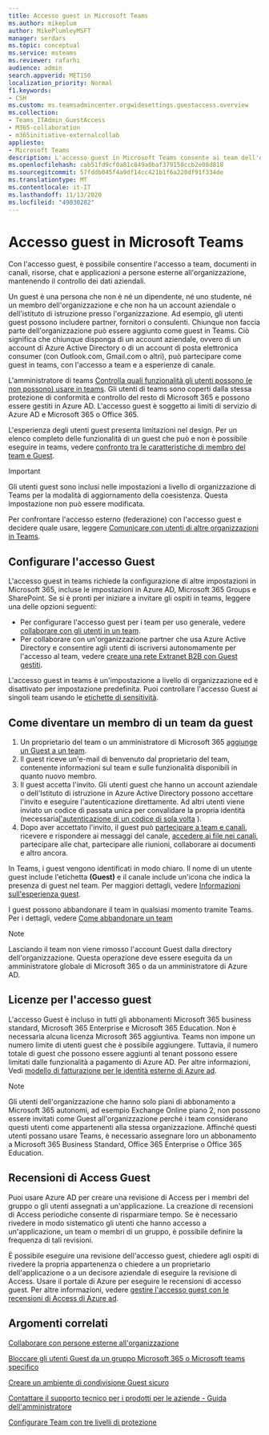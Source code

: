 ```yaml
---
title: Accesso guest in Microsoft Teams
ms.author: mikeplum
author: MikePlumleyMSFT
manager: serdars
ms.topic: conceptual
ms.service: msteams
ms.reviewer: rafarhi
audience: admin
search.appverid: MET150
localization_priority: Normal
f1.keywords:
- CSH
ms.custom: ms.teamsadmincenter.orgwidesettings.guestaccess.overview
ms.collection:
- Teams_ITAdmin_GuestAccess
- M365-collaboration
- m365initiative-externalcollab
appliesto:
- Microsoft Teams
description: L'accesso guest in Microsoft Teams consente ai team dell'organizzazione di collaborare con persone esterne all'organizzazione concedendo loro l'accesso a team e canali.
ms.openlocfilehash: cab51fd9cf0a81c849a0baf379150ccb2e08d818
ms.sourcegitcommit: 57fddb045f4a9df14cc421b1f6a228df91f334de
ms.translationtype: MT
ms.contentlocale: it-IT
ms.lasthandoff: 11/13/2020
ms.locfileid: "49030282"
---
```

# <a name="guest-access-in-microsoft-teams"></a>Accesso guest in Microsoft Teams

Con l'accesso guest, è possibile consentire l'accesso a team, documenti in canali, risorse, chat e applicazioni a persone esterne all'organizzazione, mantenendo il controllo dei dati aziendali.

Un guest è una persona che non è né un dipendente, né uno studente, né un membro dell'organizzazione e che non ha un account aziendale o dell'istituto di istruzione presso l'organizzazione. Ad esempio, gli utenti guest possono includere partner, fornitori o consulenti. Chiunque non faccia parte dell'organizzazione può essere aggiunto come guest in Teams. Ciò significa che chiunque disponga di un account aziendale, ovvero di un account di Azure Active Directory o di un account di posta elettronica consumer (con Outlook.com, Gmail.com o altri), può partecipare come guest in teams, con l'accesso a team e a esperienze di canale.

L'amministratore di teams [Controlla quali funzionalità gli utenti possono (e non possono) usare in teams](manage-guests.md). Gli utenti di teams sono coperti dalla stessa protezione di conformità e controllo del resto di Microsoft 365 e possono essere gestiti in Azure AD. L'accesso guest è soggetto ai limiti di servizio di Azure AD e Microsoft 365 o Office 365.

L'esperienza degli utenti guest presenta limitazioni nel design. Per un elenco completo delle funzionalità di un guest che può e non è possibile eseguire in teams, vedere [confronto tra le caratteristiche di membro del team e Guest](guest-experience.md#comparison-of-team-member-and-guest-capabilities).

> [!IMPORTANT]
> Gli utenti guest sono inclusi nelle impostazioni a livello di organizzazione di Teams per la modalità di aggiornamento della coesistenza. Questa impostazione non può essere modificata.

Per confrontare l'accesso esterno (federazione) con l'accesso guest e decidere quale usare, leggere [Comunicare con utenti di altre organizzazioni in Teams](communicate-with-users-from-other-organizations.md).

## <a name="set-up-guest-access"></a>Configurare l'accesso Guest

L'accesso guest in teams richiede la configurazione di altre impostazioni in Microsoft 365, incluse le impostazioni in Azure AD, Microsoft 365 Groups e SharePoint. Se si è pronti per iniziare a invitare gli ospiti in teams, leggere una delle opzioni seguenti:

- Per configurare l'accesso guest per i team per uso generale, vedere [collaborare con gli utenti in un team](https://docs.microsoft.com/microsoft-365/solutions/collaborate-as-team).
- Per collaborare con un'organizzazione partner che usa Azure Active Directory e consentire agli utenti di iscriversi autonomamente per l'accesso al team, vedere [creare una rete Extranet B2B con Guest gestiti](https://docs.microsoft.com/microsoft-365/solutions/b2b-extranet).

L'accesso guest in teams è un'impostazione a livello di organizzazione ed è disattivato per impostazione predefinita. Puoi controllare l'accesso Guest ai singoli team usando le [etichette di sensitività](https://docs.microsoft.com/microsoft-365/compliance/sensitivity-labels-teams-groups-sites).

## <a name="how-a-guest-becomes-a-member-of-a-team"></a>Come diventare un membro di un team da guest

1. Un proprietario del team o un amministratore di Microsoft 365 [aggiunge un Guest a un team](https://support.office.com/article/add-guests-to-a-team-fccb4fa6-f864-4508-bdde-256e7384a14f).
2. Il guest riceve un'e-mail di benvenuto dal proprietario del team, contenente informazioni sul team e sulle funzionalità disponibili in quanto nuovo membro.
3. Il guest accetta l'invito.
  Gli utenti guest che hanno un account aziendale o dell'Istituto di istruzione in Azure Active Directory possono accettare l'invito e eseguire l'autenticazione direttamente. Ad altri utenti viene inviato un codice di passata unica per convalidare la propria identità (necessaria[l'autenticazione di un codice di sola volta](https://docs.microsoft.com/azure/active-directory/external-identities/one-time-passcode) ).
4. Dopo aver accettato l'invito, il guest può [partecipare a team e canali](https://support.office.com/article/df38ae23-8f85-46d3-b071-cb11b9de5499), ricevere e rispondere ai messaggi del canale, [accedere ai file nei canali](https://support.office.com/article/access-files-in-channels-c593c78a-27c4-4661-a598-682baa30ca7e), partecipare alle chat, partecipare alle riunioni, collaborare ai documenti e altro ancora. 

In Teams, i guest vengono identificati in modo chiaro. Il nome di un utente guest include l'etichetta **(Guest)** e il canale include un'icona che indica la presenza di guest nel team. Per maggiori dettagli, vedere [Informazioni sull'esperienza guest](guest-experience.md).
  
I guest possono abbandonare il team in qualsiasi momento tramite Teams. Per i dettagli, vedere [Come abbandonare un team](https://support.office.com/article/leave-a-team-e481005d-3ec6-4694-b300-375472ba4076)

> [!NOTE]
> Lasciando il team non viene rimosso l'account Guest dalla directory dell'organizzazione. Questa operazione deve essere eseguita da un amministratore globale di Microsoft 365 o da un amministratore di Azure AD.

## <a name="licensing-for-guest-access"></a>Licenze per l'accesso guest

L'accesso Guest è incluso in tutti gli abbonamenti Microsoft 365 business standard, Microsoft 365 Enterprise e Microsoft 365 Education. Non è necessaria alcuna licenza Microsoft 365 aggiuntiva. Teams non impone un numero limite di utenti guest che è possibile aggiungere. Tuttavia, il numero totale di guest che possono essere aggiunti al tenant possono essere limitati dalle funzionalità a pagamento di Azure AD. Per altre informazioni, Vedi [modello di fatturazione per le identità esterne di Azure ad](https://docs.microsoft.com/azure/active-directory/b2b/licensing-guidance).

> [!NOTE]
> Gli utenti dell'organizzazione che hanno solo piani di abbonamento a Microsoft 365 autonomi, ad esempio Exchange Online piano 2, non possono essere invitati come Guest all'organizzazione perché i team considerano questi utenti come appartenenti alla stessa organizzazione. Affinché questi utenti possano usare Teams, è necessario assegnare loro un abbonamento a Microsoft 365 Business Standard, Office 365 Enterprise o Office 365 Education. 

## <a name="guest-access-reviews"></a>Recensioni di Access Guest

Puoi usare Azure AD per creare una revisione di Access per i membri del gruppo o gli utenti assegnati a un'applicazione. La creazione di recensioni di Access periodiche consente di risparmiare tempo. Se è necessario rivedere in modo sistematico gli utenti che hanno accesso a un'applicazione, un team o membri di un gruppo, è possibile definire la frequenza di tali revisioni. 

È possibile eseguire una revisione dell'accesso guest, chiedere agli ospiti di rivedere la propria appartenenza o chiedere a un proprietario dell'applicazione o a un decisore aziendale di eseguire la revisione di Access. Usare il portale di Azure per eseguire le recensioni di accesso guest. Per altre informazioni, vedere [gestire l'accesso guest con le recensioni di Access di Azure ad](https://docs.microsoft.com/azure/active-directory/governance/manage-guest-access-with-access-reviews).

## <a name="related-topics"></a>Argomenti correlati

[Collaborare con persone esterne all'organizzazione](https://docs.microsoft.com/microsoft-365/solutions/collaborate-with-people-outside-your-organization)

[Bloccare gli utenti Guest da un gruppo Microsoft 365 o Microsoft teams specifico](https://docs.microsoft.com/microsoft-365/solutions/per-group-guest-access)

[Creare un ambiente di condivisione Guest sicuro](https://docs.microsoft.com/microsoft-365/solutions/create-secure-guest-sharing-environment)

[Contattare il supporto tecnico per i prodotti per le aziende - Guida dell'amministratore](https://docs.microsoft.com/microsoft-365/admin/contact-support-for-business-products)

[Configurare Team con tre livelli di protezione](https://docs.microsoft.com/microsoft-365/solutions/configure-teams-three-tiers-protection)
